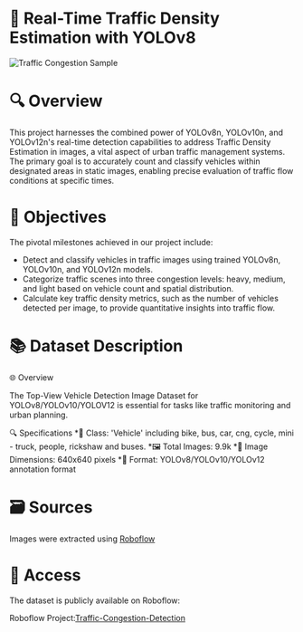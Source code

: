 # 🚗 Real-Time Traffic Density Estimation with YOLOv8

![Traffic Congestion Sample](./images/image1.png)


# 🔍 Overview

This project harnesses the combined power of YOLOv8n, YOLOv10n, and YOLOv12n's real-time detection capabilities to address Traffic Density Estimation in images, a vital aspect of urban traffic management systems. The primary goal is to accurately count and classify vehicles within designated areas in static images, enabling precise evaluation of traffic flow conditions at specific times.

# 🎯 Objectives

The pivotal milestones achieved in our project include:
  * Detect and classify vehicles in traffic images using trained YOLOv8n, YOLOv10n, and YOLOv12n models.
  * Categorize traffic scenes into three congestion levels: heavy, medium, and light based on vehicle count and spatial distribution.
  * Calculate key traffic density metrics, such as the number of vehicles detected per image, to provide quantitative insights into traffic flow.

# 📚 Dataset Description

🌐 Overview

The Top-View Vehicle Detection Image Dataset for YOLOv8/YOLOv10/YOLOV12 is essential for tasks like traffic monitoring and urban planning.

🔍 Specifications
  *🚗 Class: 'Vehicle' including bike, bus, car, cng, cycle, mini - truck, people, rickshaw and buses.
  *🖼️ Total Images: 9.9k
  *📏 Image Dimensions: 640x640 pixels
  *📂 Format: YOLOv8/YOLOv10/YOLOv12 annotation format

# 🗃️ Sources

Images were extracted using [Roboflow]((https://universe.roboflow.com/tishas-workspace/traffic-congestion-detection-16ol4))

# 📌 Access

The dataset is publicly available on Roboflow:

Roboflow Project:[Traffic-Congestion-Detection]((https://universe.roboflow.com/tishas-workspace/traffic-congestion-detection-16ol4))
